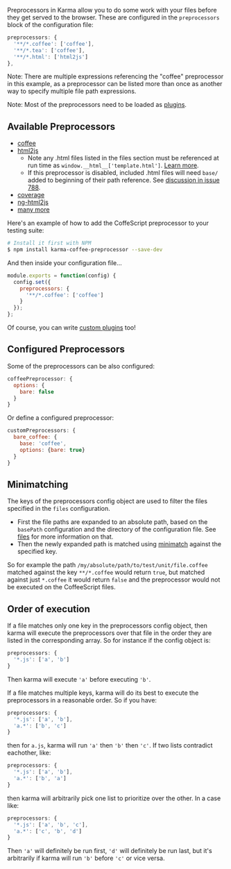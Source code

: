 Preprocessors in Karma allow you to do some work with your files before
they get served to the browser. These are configured in the `preprocessors` block
of the configuration file:

```javascript
preprocessors: {
  '**/*.coffee': ['coffee'],
  '**/*.tea': ['coffee'],
  '**/*.html': ['html2js']
},
```

Note: There are multiple expressions referencing the "coffee" preprocessor in this example, as a preprocessor
can be listed more than once as another way to specify multiple file path expressions.

Note: Most of the preprocessors need to be loaded as [plugins].

## Available Preprocessors
- [coffee]
- [html2js]
  - Note any .html files listed in the files section must be referenced at run time as `window.__html__['template.html']`. [Learn more](html2js).
  - If this preprocessor is disabled, included .html files will need `base/` added to beginning of their path reference. See [discussion in issue 788][issue788].
- [coverage]
- [ng-html2js]
- [many more](https://www.npmjs.org/browse/keyword/karma-preprocessor)

Here's an example of how to add the CoffeScript preprocessor to your testing suite:

```bash
# Install it first with NPM
$ npm install karma-coffee-preprocessor --save-dev
```

And then inside your configuration file...

```javascript
module.exports = function(config) {
  config.set({
    preprocessors: {
      '**/*.coffee': ['coffee']
    }
  });
};
```

Of course, you can write [custom plugins] too!


## Configured Preprocessors
Some of the preprocessors can be also configured:

```javascript
coffeePreprocessor: {
  options: {
    bare: false
  }
}
```

Or define a configured preprocessor:

```javascript
customPreprocessors: {
  bare_coffee: {
    base: 'coffee',
    options: {bare: true}
  }
}
```


## Minimatching
The keys of the preprocessors config object are used to filter the files specified in
the `files` configuration.

* First the file paths are expanded to an absolute path, based on the
  `basePath` configuration and the directory of the configuration file. See
  [files] for more information on that.
* Then the newly expanded path is matched using [minimatch] against the specified key.

So for example the path `/my/absolute/path/to/test/unit/file.coffee` matched against
the key `**/*.coffee` would return `true`, but matched against just `*.coffee` it would
return `false` and the preprocessor would not be executed on the CoffeeScript files.



[files]: files.html
[minimatch]: https://github.com/isaacs/minimatch
[coffee]: https://github.com/karma-runner/karma-coffee-preprocessor
[html2js]: https://github.com/karma-runner/karma-html2js-preprocessor
[ng-html2js]: https://github.com/karma-runner/karma-ng-html2js-preprocessor
[coverage]: https://github.com/karma-runner/karma-coverage
[custom plugins]: ../dev/plugins.html
[plugins]: plugins.html
[issue788]: https://github.com/karma-runner/karma/issues/788

## Order of execution

If a file matches only one key in the preprocessors config object, then karma
will execute the preprocessors over that file in the order they are listed in
the corresponding array.  So for instance if the config object is:

```js
preprocessors: {
  '*.js': ['a', 'b']
}
```

Then karma will execute `'a'` before executing `'b'`.

If a file matches multiple keys, karma will do its best to execute the
preprocessors in a reasonable order.  So if you have:

```js
preprocessors: {
  '*.js': ['a', 'b'],
  'a.*': ['b', 'c']
}
```

then for `a.js`, karma will run `'a'` then `'b'` then `'c'`.  If two lists
contradict eachother, like:

```js
preprocessors: {
  '*.js': ['a', 'b'],
  'a.*': ['b', 'a']
}
```

then karma will arbitrarily pick one list to prioritize over the other.  In a
case like:

```js
preprocessors: {
  '*.js': ['a', 'b', 'c'],
  'a.*': ['c', 'b', 'd']
}
```

Then `'a'` will definitely be run first, `'d'` will definitely be run last, but
it's arbitrarily if karma will run `'b'` before `'c'` or vice versa.
